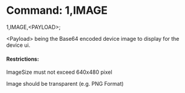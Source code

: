 # Command: 1,IMAGE

1,IMAGE,\<PAYLOAD>;

\<Payload> being the Base64 encoded device image to display for the device ui.

#### Restrictions:

ImageSize must not exceed 640x480 pixel

Image should be transparent (e.g. PNG Format)
